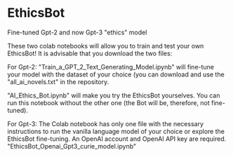 # EthicsBot
Fine-tuned Gpt-2 and now Gpt-3 "ethics" model

These two colab notebooks will allow you to train and test your own EthicsBot! It is advisable that you download the two files:

For Gpt-2:
"Train_a_GPT_2_Text_Generating_Model.ipynb" will fine-tune your model with the dataset of your choice (you can download and use the "all_ai_novels.txt" in the repository.

"AI_Ethics_Bot.ipynb" will make you try the EthicsBot yourselves. You can run this notebook without the other one (the Bot will be, therefore, not fine-tuned).

For Gpt-3:
The Colab notebook has only one file with the necessary instructions to run the vanilla language model of your choice or explore the EthicsBot fine-tuning. An OpenAI account and OpenAI API key are required.
"EthicsBot_Openai_Gpt3_curie_model.ipynb"
